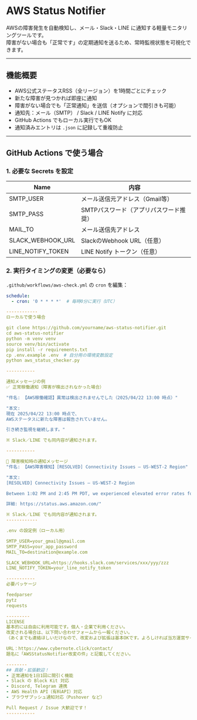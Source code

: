 # AWS Status Notifier

AWSの障害発生を自動検知し、メール・Slack・LINE に通知する軽量モニタリングツールです。  
障害がない場合も「正常です」の定期通知を送るため、常時監視状態を可視化できます。

---

## 機能概要

- AWS公式ステータスRSS（全リージョン）を1時間ごとにチェック
- 新たな障害が見つかれば即座に通知
- 障害がない場合でも「正常通知」を送信（オプションで間引きも可能）
- 通知先：メール（SMTP） / Slack / LINE Notify に対応
- GitHub Actions でもローカル実行でもOK
- 通知済みエントリは `.json` に記録して重複防止

---

## GitHub Actions で使う場合

### 1. 必要な Secrets を設定

| Name               | 内容                                 |
|--------------------|--------------------------------------|
| SMTP_USER          | メール送信元アドレス（Gmail等）        |
| SMTP_PASS          | SMTPパスワード（アプリパスワード推奨） |
| MAIL_TO            | メール送信先アドレス                  |
| SLACK_WEBHOOK_URL  | SlackのWebhook URL（任意）            |
| LINE_NOTIFY_TOKEN  | LINE Notify トークン（任意）          |

### 2. 実行タイミングの変更（必要なら）

`.github/workflows/aws-check.yml` の `cron` を編集：

```yaml
schedule:
  - cron: '0 * * * *'  # 毎時0分に実行（UTC）

------------
ローカルで使う場合

git clone https://github.com/yourname/aws-status-notifier.git
cd aws-status-notifier
python -m venv venv
source venv/bin/activate
pip install -r requirements.txt
cp .env.example .env  # 自分用の環境変数設定
python aws_status_checker.py

-----------

通知メッセージの例
✅ 正常稼働通知（障害が検出されなかった場合）

"件名: 【AWS稼働確認】異常は検出されませんでした（2025/04/22 13:00 時点）"

"本文:
現在 2025/04/22 13:00 時点で、
AWSステータスに新たな障害は報告されていません。

引き続き監視を継続します。"

※ Slack／LINE でも同内容が通知されます。

-----------

🚨 障害検知時の通知メッセージ
"件名: 【AWS障害検知】[RESOLVED] Connectivity Issues – US-WEST-2 Region"

"本文:
[RESOLVED] Connectivity Issues – US-WEST-2 Region

Between 1:02 PM and 2:45 PM PDT, we experienced elevated error rates for EC2 and ELB in the US-WEST-2 Region.

詳細: https://status.aws.amazon.com/"

※ Slack／LINE でも同内容が通知されます。
------------

.env の設定例（ローカル用）

SMTP_USER=your_gmail@gmail.com
SMTP_PASS=your_app_password
MAIL_TO=destination@example.com

SLACK_WEBHOOK_URL=https://hooks.slack.com/services/xxx/yyy/zzz
LINE_NOTIFY_TOKEN=your_line_notify_token

-----------
必要パッケージ

feedparser
pytz
requests

---------
LICENSE
基本的には自由に利用可能です。個人・企業で利用ください。
改変される場合は、以下問い合わせフォームから一報ください。
（あくまでも連絡ほしいだけなので、改変および拡張は基本OKです。よろしければ当方運営サイトで紹介します。）

URL：https://www.cybernote.click/contact/ 
題名に「AWSStatusNotifier改変の件」と記載してください。

--------
## 貢献・拡張歓迎！
- 正常通知を1日1回に間引く機能
- Slack の Block Kit 対応
- Discord, Telegram 連携
- AWS Health API（有料API）対応
- ブラウザプッシュ通知対応（Pushover など）

Pull Request / Issue 大歓迎です！
-----------


